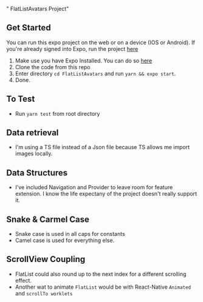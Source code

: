 " FlatListAvatars Project" 
## Get Started
You can run this expo project on the web or on a device (IOS or Android). If you're already signed into Expo, run the project [here](https://exp.host/@merciyah/FlatListAvatars)
1. Make use you have Expo Installed. You can do so [here](https://docs.expo.dev/get-started/installation/)
2. Clone the code from this repo
3. Enter directory `cd FlatListAvatars` and run `yarn && expo start`.
4. Done.

## To Test
- Run `yarn test` from root directory
## Data retrieval
- I'm using a TS file instead of a Json file because TS allows me import images locally.

## Data Structures
- I've included Navigation and Provider to leave room for feature extension. I know the life expectany of the project doesn't really support it.

## Snake & Carmel Case
- Snake case is used in all caps for constants
- Camel case is used for everything else.

## ScrollView Coupling
- FlatList could also round up to the next index for a different scrolling effect.
- Another wat to animate `FlatList` would be with React-Native `Animated` and `scrollTo worklets`